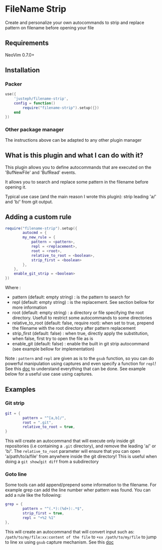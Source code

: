 # FileName Strip

Create and personalize your own autocommands to strip and replace pattern on filename before opening your file

## Requirements

NeoVim 0.7.0+

## Installation

### Packer


```lua
use({
	'justeph/filename-strip',
	config = function()
		require("filename-strip").setup({})
	end
})
```
### Other package manager

The instructions above can be adapted to any other plugin manager

## What is this plugin and what I can do with it?

This plugin allows you to define autocommands that are executed on the 'BufNewFile' and 'BufRead' events.

It allows you to search and replace some pattern in the filename before opening it.

Typical use case (and the main reason I wrote this plugin): strip leading 'a/' and 'b/' from git output.

## Adding a custom rule

```lua
require("filename-strip").setup({
        autocmd = {
		my_new_rule = {
			pattern = <pattern>,
			repl = <replacement>,
			root = <root>,
			relative_to_root = <boolean>,
			strip_first = <boolean>
		},
	},
	enable_git_strip = <boolean>
})
```

Where :
* pattern (default: empty string) : is the pattern to search for
* repl (default: empty string) : is the replacement. See section bellow for more information
* root (default: empty string) : a directory or file specifying the root directory. Usefull to restrict some autocommands to some directories
* relative_to_root (default: false, require root): when set to true, prepend the filename with the root directory after pattern replacement
* strip_first (default: false) : when true, directly apply the substitution, when false, first try to open the file as is
* enable_git (default: false) : enable the built in git strip autocommand (see example bellow for implementation)

Note :
`pattern` and `repl` are given as is to the `gsub` function, so you can do powerful manipulation using captures and even specify a function for `repl`! See this [doc](https://www.lua.org/pil/20.3.html) to understand everything that can be done. See example below for a useful use case using captures.

## Examples

### Git strip

```lua
git = {
        pattern = "^[a,b]/",
        root = ".git",
        relative_to_root = true,
}
```
This will create an autocommand that will execute only inside git repositories (i.e containing a `.git` directory), and remove the leading 'a/' or 'b/'. The `relative_to_root` parameter will ensure that you can open 'a/path/to/a/file' from anywhere inside the git directory! This is useful when doing a `git show`/`git diff` from a subdirectory

### Goto line

Some tools can add append/prepend some information to the filename. For example grep can add the line number wher pattern was found. You can add a rule like the following: 

```lua
grep = {
        pattern = "^(.*):(%d+):.*$",
        strip_first = true,
        repl = "+%2 %1"
},
```
This will create an autocommand that will convert input such as: `/path/to/my/file:xx:content of the file` to `+xx /path/to/my/file` to jump to line xx using `gsub` capture mechanism. See this [doc](https://www.lua.org/pil/20.3.html)
